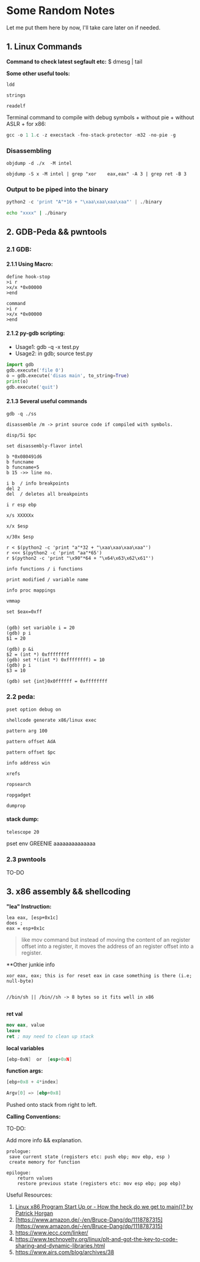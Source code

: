 # Some Random Notes

Let me put them here by now, I'll take care later on if needed.


## 1. Linux Commands

**Command to check latest segfault etc:**
$ dmesg | tail

**Some other useful tools:**
```
ldd

strings

readelf
```

Terminal command to compile with debug symbols + without pie + without ASLR + for x86:

```js
gcc -o 1 1.c -z execstack -fno-stack-protector -m32 -no-pie -g
``` 

### Disassembling

```
objdump -d ./x  -M intel

objdump -S x -M intel | grep "xor    eax,eax" -A 3 | grep ret -B 3
```

### Output to be piped into the binary

```py
python2 -c 'print "A"*16 + "\xaa\xaa\xaa\xaa"' | ./binary
```

```bash
echo "xxxx" | ./binary
```

 
## 2. GDB-Peda && pwntools

### 2.1 GDB:

#### 2.1.1 Using Macro:

```x86asm
define hook-stop
>i r
>x/x *0x00000
>end 
```

```x86asm
command
>i r
>x/x *0x00000
>end 
```

#### 2.1.2 py-gdb scripting:

* Usage1: gdb -q -x test.py
* Usage2: in gdb; source test.py 

```py
import gdb
gdb.execute('file 0')
o = gdb.execute('disas main', to_string=True)
print(o)
gdb.execute('quit')
```
#### 2.1.3 Several useful commands

```x86asm
gdb -q ./ss

disassemble /m -> print source code if compiled with symbols.

disp/5i $pc

set disassembly-flavor intel

b *0x080491d6
b funcname
b funcname+5
b 15 ->> line no.

i b  / info breakpoints
del 2
del  / deletes all breakpoints

i r esp ebp

x/s XXXXXx

x/x $esp

x/30x $esp

r < $(python2 -c 'print "a"*32 + "\xaa\xaa\xaa\xaa"')
r <<< $(python2 -c 'print "aa"*65')
r $(python2 -c 'print "\x90"*64 + "\x64\x63\x62\x61"')

info functions / i functions

print modified / variable name

info proc mappings

vmmap

set $eax=0xff


(gdb) set variable i = 20
(gdb) p i
$1 = 20

(gdb) p &i
$2 = (int *) 0xffffffff
(gdb) set *((int *) 0xffffffff) = 10
(gdb) p i
$3 = 10

(gdb) set {int}0x0ffffff = 0xffffffff

```
 
### 2.2 peda:

```
pset option debug on

shellcode generate x86/linux exec

pattern arg 100

pattern offset AdA

pattern offset $pc

info address win

xrefs

ropsearch

ropgadget 

dumprop
```

#### stack dump:
```
telescope 20
```

pset env GREENIE aaaaaaaaaaaaaa



### 2.3 pwntools

TO-DO

## 3. x86 assembly && shellcoding


**"lea" Instruction:**
```x86asm
lea eax, [esp+0x1c] 
does ;
eax = esp+0x1c
```

>like mov command but instead of moving the content of an register offset into a register, it moves the address of an register offset into a register.

**Other junkie info

```x86asm
xor eax, eax; this is for reset eax in case something is there (i.e; null-byte)


//bin/sh || /bin//sh -> 8 bytes so it fits well in x86


```

**ret val**
```nasm
mov eax, value 
leave
ret ; may need to clean up stack
```


**local variables**
```nasm
[ebp-0xN]  or  [esp+0xN]
```

**function args:**
```nasm
[ebp+0x8 + 4*index]

Argv[0] => [ebp+0x8]
```

Pushed onto stack from right to left.

**Calling Conventions:**

TO-DO:

Add more info && explanation.

```
prologue:
 save current state (registers etc: push ebp; mov ebp, esp )
 create memory for function
 
epilogue:
	return values 
	restore previous state (registers etc: mov esp ebp; pop ebp)
```


Useful Resources:

1. [Linux x86 Program Start Up or - How the heck do we get to main()? by Patrick Horgan](http://dbp-consulting.com/tutorials/debugging/linuxProgramStartup.html)
2. [https://www.amazon.de/-/en/Bruce-Dang/dp/1118787315](https://www.amazon.de/-/en/Bruce-Dang/dp/1118787315)
3. https://www.iecc.com/linker/
4. https://www.technovelty.org/linux/plt-and-got-the-key-to-code-sharing-and-dynamic-libraries.html
5. https://www.airs.com/blog/archives/38
